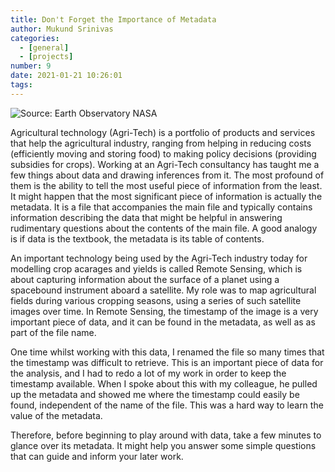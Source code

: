```yaml
---
title: Don't Forget the Importance of Metadata
author: Mukund Srinivas
categories:
  - [general]
  - [projects]
number: 9
date: 2021-01-21 10:26:01
tags:
---
```


![Source: Earth Observatory NASA](/images/Post_Agriculture.png)

Agricultural technology (Agri-Tech) is a portfolio of products and services that help the agricultural industry, ranging from helping in reducing costs (efficiently moving and storing food) to making policy decisions (providing subsidies for crops). Working at an  Agri-Tech consultancy has taught me a few things about data and drawing inferences from it. The most profound of them is the ability to tell the most useful piece of information from the least. It might happen that the most significant piece of information is actually the metadata. It is a file that accompanies the main file and typically contains information describing the data  that might be helpful in answering rudimentary questions about the contents of the main file. A good analogy is if data is the textbook, the metadata is its table of contents.

An important technology being used by the Agri-Tech industry today for modelling crop acarages and yields is called Remote Sensing, which is about capturing information about the surface of a planet using a spacebound instrument aboard a satellite. My role was to map agricultural fields during various cropping seasons, using a series of such satellite  images over time. In Remote Sensing, the timestamp of the image is a very important piece of data, and it can be found in the metadata, as well as as part of the file name.

One time whilst working with this data, I renamed the file so many times that the timestamp was difficult to retrieve. This is an important piece of data for the analysis, and I  had to redo a lot of my work in order to keep the timestamp available. When I spoke about this with my colleague, he pulled up the metadata and showed me where the timestamp could easily be found, independent of the name of the file. This was a hard way to learn the value of the metadata.

Therefore, before beginning to play around with data, take a few minutes to glance over its metadata. It might help you answer some simple questions that can guide and inform your later work.
